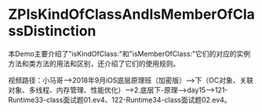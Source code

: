 # ZPIsKindOfClassAndIsMemberOfClassDistinction
本Demo主要介绍了"isKindOfClass:"和"isMemberOfClass:"它们的对应的实例方法和类方法的用法和区别，还介绍了它们的使用规则。

视频路径：小马哥——>2018年9月iOS底层原理班（加密版）——>下（OC对象、关联对象、多线程、内存管理、性能优化）——>2.底层下-原理——>day15——>121-Runtime33-class面试题01.ev4、122-Runtime34-class面试题02.ev4。
